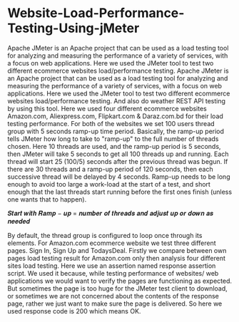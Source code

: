 # Website-Load-Performance-Testing-Using-jMeter
Apache JMeter is an Apache project that can be used as a load testing tool for analyzing and measuring the performance of a variety of services, with a focus on web applications. Here we used the JMeter tool to test two different ecommerce websites load/performance testing.
Apache JMeter is an Apache project that can be used as a load testing tool for analyzing and measuring the
performance of a variety of services, with a focus on web applications. Here we used the JMeter tool to test
two different ecommerce websites load/performance testing. And also do weather REST API testing by using
this tool.
Here we used four different ecommerce websites Amazon.com, Aliexpress.com, Flipkart.com &
Daraz.com.bd for their load testing performance. For both of the websites we set 100 users thread group with
5 seconds ramp-up time period. Basically, the ramp-up period tells JMeter how long to take to "ramp-up" to
the full number of threads chosen. Here 10 threads are used, and the ramp-up period is 5 seconds, then JMeter
will take 5 seconds to get all 100 threads up and running. Each thread will start 25 (100/5) seconds after the
previous thread was begun. If there are 30 threads and a ramp-up period of 120 seconds, then each successive
thread will be delayed by 4 seconds.
Ramp-up needs to be long enough to avoid too large a work-load at the start of a test, and short enough that
the last threads start running before the first ones finish (unless one wants that to happen).

𝑺𝒕𝒂𝒓𝒕 𝒘𝒊𝒕𝒉 𝑹𝒂𝒎𝒑 − 𝒖𝒑 = 𝒏𝒖𝒎𝒃𝒆𝒓 𝒐𝒇 𝒕𝒉𝒓𝒆𝒂𝒅𝒔 𝒂𝒏𝒅 𝒂𝒅𝒋𝒖𝒔𝒕 𝒖𝒑 𝒐𝒓 𝒅𝒐𝒘𝒏 𝒂𝒔 𝒏𝒆𝒆𝒅𝒆𝒅

By default, the thread group is configured to loop once through its elements. For Amazon.com ecommerce
website we test three different pages. Sign In, Sign Up and TodaysDeal. Firstly we compare between own
pages load testing result for Amazon.com only then analysis four different sites load testing.
Here we use an assertion named response assertion script. We used it because, while testing performance of
websites/ web applications we would want to verify the pages are functioning as expected. But sometimes the
page is too huge for the JMeter test client to download, or sometimes we are not concerned about the contents
of the response page, rather we just want to make sure the page is delivered. So here we used response code
is 200 which means OK.
